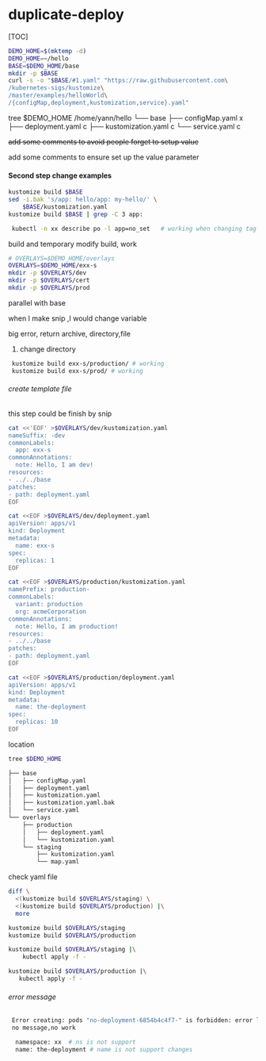# duplicate-deploy

[TOC]

~~~bash
DEMO_HOME=$(mktemp -d)
DEMO_HOME=~/hello
BASE=$DEMO_HOME/base
mkdir -p $BASE
curl -s -o "$BASE/#1.yaml" "https://raw.githubusercontent.com\
/kubernetes-sigs/kustomize\
/master/examples/helloWorld\
/{configMap,deployment,kustomization,service}.yaml"
~~~

tree $DEMO_HOME
/home/yann/hello
└── base
    ├── configMap.yaml  x
    ├── deployment.yaml  c
    ├── kustomization.yaml c
    └── service.yaml c

~~add some comments to avoid people forget to setup value~~

add some comments to ensure set up the value parameter



#### Second step change examples

~~~bash
kustomize build $BASE
sed -i.bak 's/app: hello/app: my-hello/' \
    $BASE/kustomization.yaml
kustomize build $BASE | grep -C 3 app:   

 kubectl -n xx describe po -l app=no_set   # working when changing tag and command
~~~

build and temporary modify build, work



~~~bash
# OVERLAYS=$DEMO_HOME/overlays
OVERLAYS=$DEMO_HOME/exx-s
mkdir -p $OVERLAYS/dev
mkdir -p $OVERLAYS/cert
mkdir -p $OVERLAYS/prod
~~~

parallel with base

when I make snip ,I would change variable 



big error, return archive, directory,file

1. change directory



~~~bash
 kustomize build exx-s/production/ # working
 kustomize build exx-s/prod/ # working
~~~





###### create template file

this step could be finish by snip

~~~bash
cat <<'EOF' >$OVERLAYS/dev/kustomization.yaml
nameSuffix: -dev
commonLabels:
  app: exx-s
commonAnnotations:
  note: Hello, I am dev!
resources:
- ../../base
patches:
- path: deployment.yaml
EOF
~~~



~~~bash
cat <<EOF >$OVERLAYS/dev/deployment.yaml
apiVersion: apps/v1
kind: Deployment
metadata:
  name: exx-s
spec:
  replicas: 1
EOF
~~~





~~~bash
cat <<EOF >$OVERLAYS/production/kustomization.yaml
namePrefix: production-
commonLabels:
  variant: production
  org: acmeCorporation
commonAnnotations:
  note: Hello, I am production!
resources:
- ../../base
patches:
- path: deployment.yaml
EOF
~~~



~~~bash
cat <<EOF >$OVERLAYS/production/deployment.yaml
apiVersion: apps/v1
kind: Deployment
metadata:
  name: the-deployment
spec:
  replicas: 10
EOF
~~~

location

~~~bash
tree $DEMO_HOME

├── base
│   ├── configMap.yaml
│   ├── deployment.yaml
│   ├── kustomization.yaml
│   ├── kustomization.yaml.bak
│   └── service.yaml
└── overlays
    ├── production
    │   ├── deployment.yaml
    │   └── kustomization.yaml
    └── staging
        ├── kustomization.yaml
        └── map.yaml

~~~



check yaml file

~~~bash
diff \
  <(kustomize build $OVERLAYS/staging) \
  <(kustomize build $OVERLAYS/production) |\
  more
~~~





~~~bash
kustomize build $OVERLAYS/staging
kustomize build $OVERLAYS/production

kustomize build $OVERLAYS/staging |\
    kubectl apply -f -

kustomize build $OVERLAYS/production |\
   kubectl apply -f -
~~~



###### error message

~~~bash
 Error creating: pods "no-deployment-6854b4c4f7-" is forbidden: error looking up service account xx/dev-xx-role: serviceaccount "dev-xx-role" not found
 no message,no work

  namespace: xx  # ns is not support
  name: the-deployment # name is not support changes
~~~

